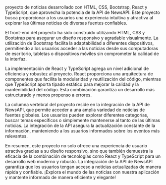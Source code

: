 proyecto de noticias desarrollado con HTML, CSS, Bootstrap, React y TypeScript, que aprovecha la potencia de la API de NewsAPI. Este proyecto busca proporcionar a los usuarios una experiencia intuitiva y atractiva al explorar las últimas noticias de diversas fuentes confiables.

El front-end del proyecto ha sido construido utilizando HTML, CSS y Bootstrap para asegurar un diseño responsivo y agradable visualmente. La utilización de Bootstrap facilita la adaptabilidad a diferentes dispositivos, permitiendo a los usuarios acceder a las noticias desde sus computadoras de escritorio, tabletas o dispositivos móviles sin comprometer la calidad de la interfaz.

La implementación de React y TypeScript agrega un nivel adicional de eficiencia y robustez al proyecto. React proporciona una arquitectura de componentes que facilita la modularidad y reutilización del código, mientras que TypeScript aporta tipado estático para mejorar la calidad y la mantenibilidad del código. Esta combinación garantiza un desarrollo más estructurado y menos propenso a errores.

La columna vertebral del proyecto reside en la integración de la API de NewsAPI, que permite acceder a una amplia variedad de noticias de fuentes globales. Los usuarios pueden explorar diferentes categorías, buscar temas específicos o simplemente mantenerse al tanto de las últimas noticias. La integración de la API asegura la actualización constante de la información, manteniendo a los usuarios informados sobre los eventos más relevantes.

En resumen, este proyecto no solo ofrece una experiencia de usuario atractiva gracias a su diseño responsivo, sino que también demuestra la eficacia de la combinación de tecnologías como React y TypeScript para un desarrollo web moderno y robusto. La integración de la API de NewsAPI garantiza que los usuarios tengan acceso a noticias actualizadas de manera rápida y confiable. ¡Explora el mundo de las noticias con nuestra aplicación y mantente informado de manera eficiente y elegante!

